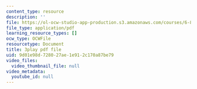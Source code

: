 ```yaml
---
content_type: resource
description: ''
file: https://ol-ocw-studio-app-production.s3.amazonaws.com/courses/6-832-underactuated-robotics-spring-2009/9d01e98d728027ae1e912c170a87be79_oWr1_LybOZI.pdf
file_type: application/pdf
learning_resource_types: []
ocw_type: OCWFile
resourcetype: Document
title: 3play pdf file
uid: 9d01e98d-7280-27ae-1e91-2c170a87be79
video_files:
  video_thumbnail_file: null
video_metadata:
  youtube_id: null
---
```

